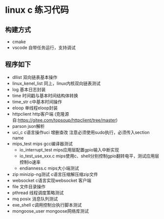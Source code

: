 # linux c 练习代码

## 构建方式
* cmake
* vscode 自带任务运行，支持调试


## 程序如下
* dllist 双向链表基本操作
* linux_kenel_list 同上，linux内核双向链表测试
* log 基本日志封装 
* time 时间戳与基本时间结构体转换
* time_str c中基本时间操作
* eloop 单线程eloop封装
* httpclient http客户端 (克隆源自:https://gitee.com/topsoup/httpclient/tree/master)
* parson json解析
* uci_c c语言操作uci 增删查改 注意必须使用sudo执行，必须传入section name
* mips_test mips gcc编译器测试
    * io_interrupt_test mips应用层配置gpio输入中断实现
    * io_test_use_xxx.c mips使用c、shell分别控制gpio翻转电平，测试应用层控制io速率
    * endianness.c mips大小端测试
* zip minizip-ng测试 c语言压缩解压缩zip文件
* websocket c语言实现websocket 客户端
* file 文件目录操作
* pthread 线程调度策略测试
* mq posix 消息队列测试
* exe_shell c调用控制台执行脚本测试
* mongoose_user mongoose网络库测试

